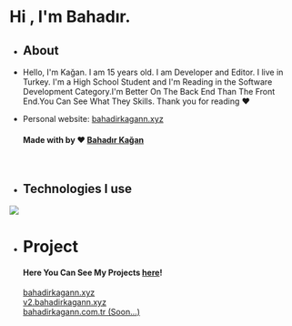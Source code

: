 
<h1>Hi&nbsp, I'm Bahadır.</h1>

- <h2>About</h2>

- Hello, I'm Kağan. I am 15 years old. I am Developer and Editor. I live in Turkey. I'm a High School Student and I'm Reading in the Software Development Category.I'm Better On The Back End Than The Front End.You Can See What They Skills. Thank you for reading ❤️
            
- Personal website: [bahadirkagann.xyz](https://bahadirkagann.xyz)

  <div id="footer-text">
                 <h4 class="font-light text-sm">Made with by ❤️ <a href="https://bahadirkagann.xyz" target="_blank" class="text-red-400">Bahadır Kağan</a>
            </div>
<br>

- <h2 width="100%"> Technologies I use</h2>
<img src="https://skillicons.dev/icons?i=javascript,typescript,react,vue,svelte,nextjs,nuxtjs,nodejs,mongodb,vscode,git,java,css,html,netlify,tailwindcss,webpack,express,ps,ae,discord,python,php,&theme=dark" />

<br>

-    <div class="pt-32" id="tech">
        <h1 class="text-3xl bodytext font-bold">Project</h1>
        <h4 class="text-gray-300 font-light text-sm bodytext pt-1">Here You Can See My Projects <a href="https://github.com/BahadirKagan0" class="text-blue-500">here</a>!</h4>
        </div>
      
      <a href="https://bahadirkagann.xyz" class="text-red-500">bahadirkagann.xyz  </a></h4>
      <br>
      <a href="https://v2.bahadirkagann.xyz" class="text-red-500">v2.bahadirkagann.xyz  </a></h4>
      <br>
      <a href="https://bahadirkagann.com.tr" class="text-red-500">bahadirkagann.com.tr (Soon...)</a></h4>
